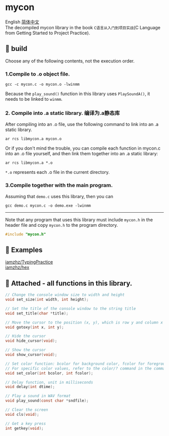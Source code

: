 # mycon
English [简体中文](./README_CH.md)  
The decompiled mycon library in the book `C语言从入门到项目实战`(C Language from Getting Started to Project Practice).  
## :wrench: build
Choose any of the following contents, not the execution order.  
### 1.Compile to .o object file.
```
gcc -c mycon.c -o mycon.o -lwinmm
```
Because the `play_sound()` function in this library uses `PlaySoundA()`, it needs to be linked to `winmm`.  
### 2. Compile into .a static library.   编译为.a静态库
After compiling into an .o file, use the following command to link into an .a static library.  
```
ar rcs libmycon.a mycon.o
```
Or if you don't mind the trouble, you can compile each function in mycon.c into an .o file yourself, and then link them together into an .a static library:  
```
ar rcs libmycon.a *.o
```
`*.o` represents each .o file in the current directory.  
### 3.Compile together with the main program.
Assuming that `demo.c` uses this library, then you can   
```
gcc demo.c mycon.c -o demo.exe -lwinmm
```  
--------

Note that any program that uses this library must include `mycon.h` in the header file and copy `mycon.h` to the program directory.    
``` c
#include "mycon.h"
```
## :chestnut: Examples
[iamzhz/TypingPractice](https://github.com/iamzhz/TypingPractice)  
[iamzhz/hex](https://github.com/iamzhz/hex)
## :link: Attached - all functions in this library.
``` c
// Change the console window size to width and height
void set_size(int width, int height);

// Set the title of the console window to the string title
void set_title(char *title);

// Move the cursor to the position (x, y), which is row y and column x
void gotoxy(int x, int y); 

// Hide the cursor
void hide_cursor(void);

// Show the cursor
void show_cursor(void);

// Set color function: bcolor for background color, fcolor for foreground color
// For specific color values, refer to the color/? command in the command line.
void set_color(int bcolor, int fcolor);

// Delay function, unit in milliseconds
void delay(int dtime);

// Play a sound in WAV format
void play_sound(const char *sndfile);

// Clear the screen
void cls(void);

// Get a key press
int getkey(void);
```
